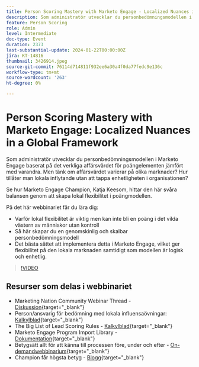 ```yaml
---
title: Person Scoring Mastery with Marketo Engage - Localized Nuances in a Global Framework
description: Som administratör utvecklar du personbedömningsmodellen i Marketo Engage baserat på det verkliga affärsvärdet för poängelementen jämfört med varandra. Men tänk om affärsvärdet varierar på olika marknader? Hur tillåter man lokala inflytande utan att tappa enhetligheten i organisationen? Lär dig hur hittar balans genom att skapa lokal flexibilitet i poängmodellen.
feature: Person Scoring
role: Admin
level: Intermediate
doc-type: Event
duration: 2373
last-substantial-update: 2024-01-22T00:00:00Z
jira: KT-14816
thumbnail: 3426914.jpeg
source-git-commit: 76114d714811f932ee6a30a4f0da77fedc9e136c
workflow-type: tm+mt
source-wordcount: '263'
ht-degree: 0%

---
```



# Person Scoring Mastery with Marketo Engage: Localized Nuances in a Global Framework

Som administratör utvecklar du personbedömningsmodellen i Marketo Engage baserat på det verkliga affärsvärdet för poängelementen jämfört med varandra. Men tänk om affärsvärdet varierar på olika marknader? Hur tillåter man lokala inflytande utan att tappa enhetligheten i organisationen?

Se hur Marketo Engage Champion, Katja Keesom, hittar den här svåra balansen genom att skapa lokal flexibilitet i poängmodellen.

På det här webbinariet får du lära dig:

* Varför lokal flexibilitet är viktig men kan inte bli en poäng i det vilda västern av människor utan kontroll
* Så här skapar du en genomskinlig och skalbar personbedömningsmodell
* Det bästa sättet att implementera detta i Marketo Engage, vilket ger flexibilitet på den lokala marknaden samtidigt som modellen är logisk och enhetlig.

>[!VIDEO](https://video.tv.adobe.com/v/3426914/?learn=on)

## Resurser som delas i webbinariet

* Marketing Nation Community Webinar Thread - [Diskussion](https://nation.marketo.com/t5/product-discussions/learn-from-your-peers-webinar-person-scoring-mastery-with/m-p/343084#M194864){target="_blank"}
* Person/ansvarig för bedömning med lokala influensaövningar: [Kalkylblad](../../assets/marketo/build-scoring-model-and-local-flexibility-scoring-worksheet.docx){target="_blank"}
* The Big List of Lead Scoring Rules - [Kalkylblad](https://go.marketo.com/rs/561-HYG-937/images/Marketo-Lead-Scoring.pdf){target="_blank"}
* Marketo Engage Program Import Library - [Dokumentation](https://experienceleague.adobe.com/docs/marketo/using/product-docs/core-marketo-concepts/programs/program-library/program-import-library-overview.html){target="_blank"}
* Betygsätt allt för att känna till processen före, under och efter - [On-demandwebbinarium](https://business.adobe.com/summit/2020/all-about-the-before-during-and-after-of-lead-scoring.html){target="_blank"}
* Champion får högsta betyg - [Blogg](https://nation.marketo.com/t5/product-blogs/marketo-success-series-lead-scoring/ba-p/309849){target="_blank"}
